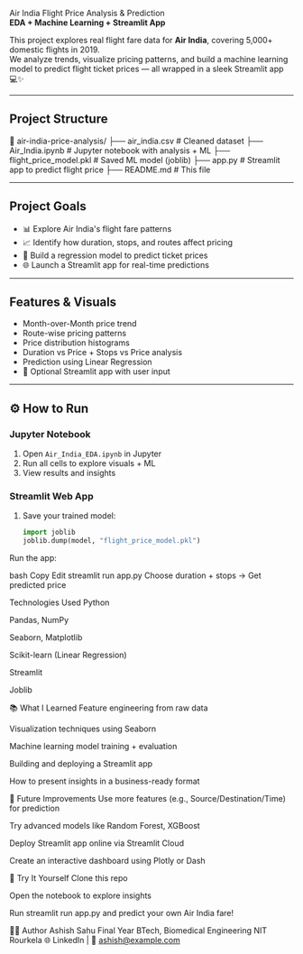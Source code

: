  Air India Flight Price Analysis & Prediction  
**EDA + Machine Learning + Streamlit App**

This project explores real flight fare data for **Air India**, covering 5,000+ domestic flights in 2019.  
We analyze trends, visualize pricing patterns, and build a machine learning model to predict flight ticket prices — all wrapped in a sleek Streamlit app 💻✨

---

##  Project Structure

📁 air-india-price-analysis/
├── air_india.csv # Cleaned dataset
├── Air_India.ipynb # Jupyter notebook with analysis + ML
├── flight_price_model.pkl # Saved ML model (joblib)
├── app.py # Streamlit app to predict flight price
├── README.md # This file


---

##  Project Goals

- 📊 Explore Air India's flight fare patterns  
- 📈 Identify how duration, stops, and routes affect pricing  
- 🧠 Build a regression model to predict ticket prices  
- 🌐 Launch a Streamlit app for real-time predictions

---

##  Features & Visuals

- Month-over-Month price trend  
- Route-wise pricing patterns  
- Price distribution histograms  
- Duration vs Price + Stops vs Price analysis  
- Prediction using Linear Regression  
- 🔮 Optional Streamlit app with user input

---

## ⚙ How to Run

###  Jupyter Notebook
1. Open `Air_India_EDA.ipynb` in Jupyter  
2. Run all cells to explore visuals + ML  
3. View results and insights  

###  Streamlit Web App
1. Save your trained model:
   ```python
   import joblib  
   joblib.dump(model, "flight_price_model.pkl")
Run the app:

bash
Copy
Edit
streamlit run app.py
Choose duration + stops → Get predicted price 

 Technologies Used
Python

Pandas, NumPy

Seaborn, Matplotlib

Scikit-learn (Linear Regression)

Streamlit

Joblib

📚 What I Learned
Feature engineering from raw data

Visualization techniques using Seaborn

Machine learning model training + evaluation

Building and deploying a Streamlit app

How to present insights in a business-ready format

🧠 Future Improvements
Use more features (e.g., Source/Destination/Time) for prediction

Try advanced models like Random Forest, XGBoost

Deploy Streamlit app online via Streamlit Cloud

Create an interactive dashboard using Plotly or Dash

🚀 Try It Yourself
Clone this repo

Open the notebook to explore insights

Run streamlit run app.py and predict your own Air India fare!

🙋‍♂️ Author
Ashish Sahu
Final Year BTech, Biomedical Engineering
NIT Rourkela
🌐 LinkedIn | 💌 ashish@example.com

